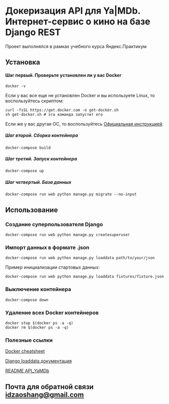 # Докеризация API для Ya|MDb. Интернет-сервис о кино на базе Django REST

Проект выполнялся в рамках учебного курса Яндекс.Практикум

## Установка

#### Шаг первый. Проверьте установлен ли у вас Docker

```Ваш терминал
docker -v
```
Если у вас все еще не установлен Docker и вы используете Linux, то воспользуйтесь скриптом:
```Ваш терминал
curl -fsSL https://get.docker.com -o get-docker.sh
sh get-docker.sh # эта команда запустит его
```
Если же у вас другая ОС, то воспользуйтесь [Официальная инструкцией](https://docs.docker.com/engine/install/).

##### Шаг второй. Сборка контейнера
```Ваш терминал
docker-compose build
```
##### Шаг третий. Запуск контейнера
```Ваш терминал
docker-compose up
```
##### Шаг четвертый. База данных
```Ваш терминал
docker-compose run web python manage.py migrate --no-input
```
## Использование
### Создание суперпользователя Django
```Ваш терминал
docker-compose run web python manage.py createsuperuser
```
### Импорт данных в формате .json
```Ваш терминал
docker-compose run web python manage.py loaddata path/to/your/json
```
Пример инициализации стартовых данных:
```Ваш терминал
docker-compose run web python manage.py loaddata fixtures/fixture.json
```
### Выключение контейнера
```Ваш терминал
docker-compose down
```
### Удаление всех Docker контейнеров
```Ваш терминал
docker stop $(docker ps -a -q)
docker rm $(docker ps -a -q)
```

### Полезные ссылки
[Docker cheatsheet](http://dockerlabs.collabnix.com/docker/cheatsheet/) <br>

[Django loaddata документация](https://docs.djangoproject.com/en/3.0/ref/django-admin/#django-admin-dumpdata) <br>

[README API_YaMDb](https://github.com/Gregog/api_yamdb/blob/master/README.md) <br>

## Почта для обратной связи idzaoshang@gmail.com
